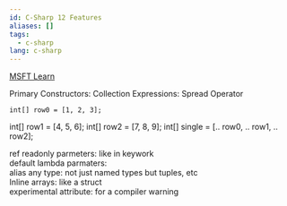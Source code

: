 ```yaml
---
id: C-Sharp 12 Features
aliases: []
tags:
  - c-sharp
lang: c-sharp
---
```

[MSFT Learn](https://learn.microsoft.com/en-us/dotnet/csharp/whats-new/csharp-12)

Primary Constructors: 
Collection Expressions:  Spread Operator 

	int[] row0 = [1, 2, 3];
  int[] row1 = [4, 5, 6]; 
	int[] row2 = [7, 8, 9]; 
	int[] single = [.. row0, .. row1, .. row2];

ref readonly parmeters: like in keywork  
default lambda parmaters:  
alias any type: not just named types but tuples, etc  
Inline arrays: like a struct  
experimental attribute: for a compiler warning
